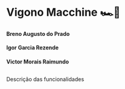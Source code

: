 # Vigono Macchine 🏎️🎌

#### Breno Augusto do Prado 
#### Igor Garcia Rezende 
#### Victor Morais Raimundo 
##

Descrição das funcionalidades
